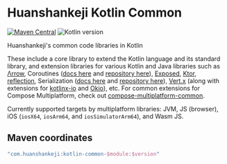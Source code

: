 # Huanshankeji Kotlin Common

[![Maven Central](https://img.shields.io/maven-central/v/com.huanshankeji/kotlin-common-core)](https://search.maven.org/search?q=g:com.huanshankeji%20a:kotlin-common-*)
![Kotlin version](https://kotlin-version.aws.icerock.dev/kotlin-version?group=com.huanshankeji&name=kotlin-common-core)

Huanshankeji's common code libraries in Kotlin

These include a core library to extend the Kotlin language and its standard library, and extension libraries for various Kotlin and Java libraries such as [Λrrow](https://arrow-kt.io/), Coroutines ([docs here](https://kotlinlang.org/docs/coroutines-overview.html) and [repository here](https://github.com/Kotlin/kotlinx.coroutines)), [Exposed](https://github.com/JetBrains/Exposed), [Ktor](https://ktor.io/), [reflection](https://kotlinlang.org/docs/reflection.html), Serialization ([docs here](https://kotlinlang.org/docs/serialization.html) and [repository here](https://github.com/Kotlin/kotlinx.serialization)), [Vert.x](https://vertx.io/) (along with extensions for [kotlinx-io](https://github.com/Kotlin/kotlinx-io) and [Okio](https://square.github.io/okio/)), etc. For common extensions for Compose Multiplatform, check out [compose-multiplatform-common](https://github.com/huanshankeji/compose-multiplatform-material/tree/main/compose-multiplatform-common).

Currently supported targets by multiplatform libraries: JVM, JS (browser), iOS (`iosX64`, `iosArm64`, and `iosSimulatorArm64`), and Wasm JS.

## Maven coordinates

```kotlin
"com.huanshankeji:kotlin-common-$module:$version"
```
